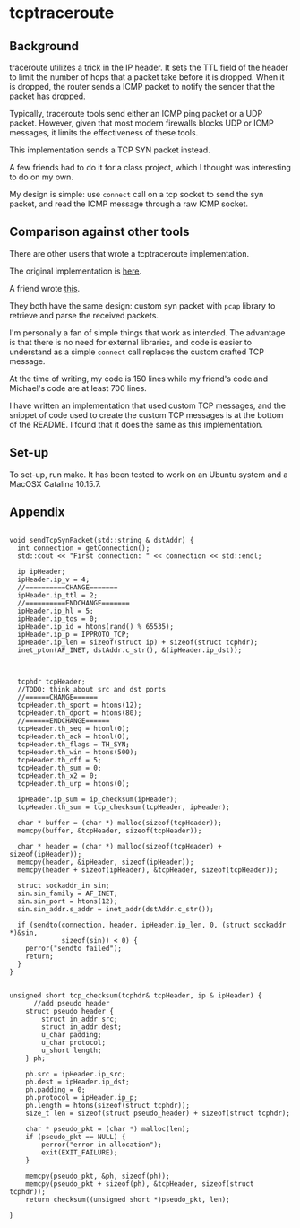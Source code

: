 # tcptraceroute

## Background

traceroute utilizes a trick in the IP header. It sets the TTL field of the header to limit the number of hops that a packet take before it is dropped. When it is dropped, the router sends a ICMP packet to notify the sender that the packet has dropped. 

Typically, traceroute tools send either an ICMP ping packet or a UDP packet. However, given that most modern firewalls blocks UDP or ICMP messages, it limits the effectiveness of these tools.

This implementation sends a TCP SYN packet instead.

A few friends had to do it for a class project, which I thought was interesting to do on my own.

My design is simple: use `connect` call on a tcp socket to send the syn packet, and read the ICMP message through a raw ICMP socket.


## Comparison against other tools
There are other users that wrote a tcptraceroute implementation.


The original implementation is [here](https://github.com/mct/tcptraceroute/).

A friend wrote [this](https://github.com/rrtheonlyone/traceroute/blob/master/main.c). 

They both have the same design: custom syn packet with `pcap` library to retrieve and parse the received packets.

I'm personally a fan of simple things that work as intended. The advantage is that there is no need for external libraries, and code is easier to understand as a simple `connect` call replaces the custom crafted TCP message. 

At the time of writing, my code is 150 lines while my friend's code and Michael's code are at least 700 lines.

I have written an implementation that used custom TCP messages, and the snippet of code used to create the custom TCP messages is at the bottom of the README. I found that it does the same as this implementation.


## Set-up

To set-up, run make. It has been tested to work on an Ubuntu system and a MacOSX Catalina 10.15.7.

## Appendix

```

void sendTcpSynPacket(std::string & dstAddr) {
  int connection = getConnection();
  std::cout << "First connection: " << connection << std::endl;

  ip ipHeader;
  ipHeader.ip_v = 4;
  //==========CHANGE=======
  ipHeader.ip_ttl = 2;
  //==========ENDCHANGE=======
  ipHeader.ip_hl = 5;
  ipHeader.ip_tos = 0;
  ipHeader.ip_id = htons(rand() % 65535);
  ipHeader.ip_p = IPPROTO_TCP;
  ipHeader.ip_len = sizeof(struct ip) + sizeof(struct tcphdr);
  inet_pton(AF_INET, dstAddr.c_str(), &(ipHeader.ip_dst));



  tcphdr tcpHeader;
  //TODO: think about src and dst ports
  //======CHANGE======
  tcpHeader.th_sport = htons(12);
  tcpHeader.th_dport = htons(80);
  //======ENDCHANGE======
  tcpHeader.th_seq = htonl(0);
  tcpHeader.th_ack = htonl(0);
  tcpHeader.th_flags = TH_SYN;
  tcpHeader.th_win = htons(500);
  tcpHeader.th_off = 5;
  tcpHeader.th_sum = 0;
  tcpHeader.th_x2 = 0;
  tcpHeader.th_urp = htons(0);

  ipHeader.ip_sum = ip_checksum(ipHeader);
  tcpHeader.th_sum = tcp_checksum(tcpHeader, ipHeader);

  char * buffer = (char *) malloc(sizeof(tcpHeader));
  memcpy(buffer, &tcpHeader, sizeof(tcpHeader));

  char * header = (char *) malloc(sizeof(tcpHeader) + sizeof(ipHeader));
  memcpy(header, &ipHeader, sizeof(ipHeader));
  memcpy(header + sizeof(ipHeader), &tcpHeader, sizeof(tcpHeader));

  struct sockaddr_in sin;
  sin.sin_family = AF_INET;
  sin.sin_port = htons(12);
  sin.sin_addr.s_addr = inet_addr(dstAddr.c_str());

  if (sendto(connection, header, ipHeader.ip_len, 0, (struct sockaddr *)&sin,
             sizeof(sin)) < 0) {
    perror("sendto failed");
    return;
  }
}


unsigned short tcp_checksum(tcphdr& tcpHeader, ip & ipHeader) {
      //add pseudo header
    struct pseudo_header {
        struct in_addr src;
        struct in_addr dest;
        u_char padding;
        u_char protocol;
        u_short length;
    } ph;

    ph.src = ipHeader.ip_src;
    ph.dest = ipHeader.ip_dst;
    ph.padding = 0;
    ph.protocol = ipHeader.ip_p;
    ph.length = htons(sizeof(struct tcphdr));
    size_t len = sizeof(struct pseudo_header) + sizeof(struct tcphdr);

    char * pseudo_pkt = (char *) malloc(len);
    if (pseudo_pkt == NULL) {
        perror("error in allocation");
        exit(EXIT_FAILURE);
    }

    memcpy(pseudo_pkt, &ph, sizeof(ph));
    memcpy(pseudo_pkt + sizeof(ph), &tcpHeader, sizeof(struct tcphdr));
    return checksum((unsigned short *)pseudo_pkt, len);

}



```

